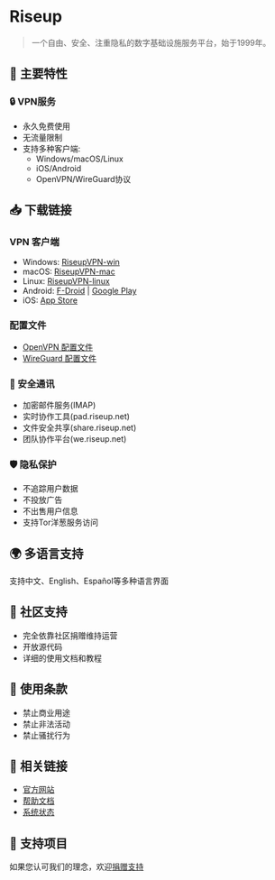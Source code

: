 # Riseup

> 一个自由、安全、注重隐私的数字基础设施服务平台，始于1999年。

## 🌟 主要特性

### 🔒 VPN服务
- 永久免费使用
- 无流量限制
- 支持多种客户端:
  - Windows/macOS/Linux
  - iOS/Android
  - OpenVPN/WireGuard协议

## 📥 下载链接

### VPN 客户端
- Windows: [RiseupVPN-win](https://riseup.net/vpn/windows)
- macOS: [RiseupVPN-mac](https://riseup.net/vpn/macos)
- Linux: [RiseupVPN-linux](https://riseup.net/vpn/linux)
- Android: [F-Droid](https://f-droid.org/packages/se.leap.riseupvpn/) | [Google Play](https://play.google.com/store/apps/details?id=se.leap.riseupvpn)
- iOS: [App Store](https://apps.apple.com/app/riseup-vpn/id1482561689)

### 配置文件
- [OpenVPN 配置文件](https://riseup.net/vpn/config)
- [WireGuard 配置文件](https://riseup.net/vpn/wireguard)

### 📧 安全通讯
- 加密邮件服务(IMAP)
- 实时协作工具(pad.riseup.net)
- 文件安全共享(share.riseup.net)
- 团队协作平台(we.riseup.net)

### 🛡️ 隐私保护
- 不追踪用户数据
- 不投放广告
- 不出售用户信息
- 支持Tor洋葱服务访问

## 🌍 多语言支持
支持中文、English、Español等多种语言界面

## 🤝 社区支持
- 完全依靠社区捐赠维持运营
- 开放源代码
- 详细的使用文档和教程

## 📝 使用条款
- 禁止商业用途
- 禁止非法活动
- 禁止骚扰行为

## 🔗 相关链接
- [官方网站](https://riseup.net)
- [帮助文档](https://riseup.net/zh/security)
- [系统状态](https://status.riseup.net)

## 💝 支持项目
如果您认可我们的理念，欢迎[捐赠支持](https://riseup.net/zh/donate)
